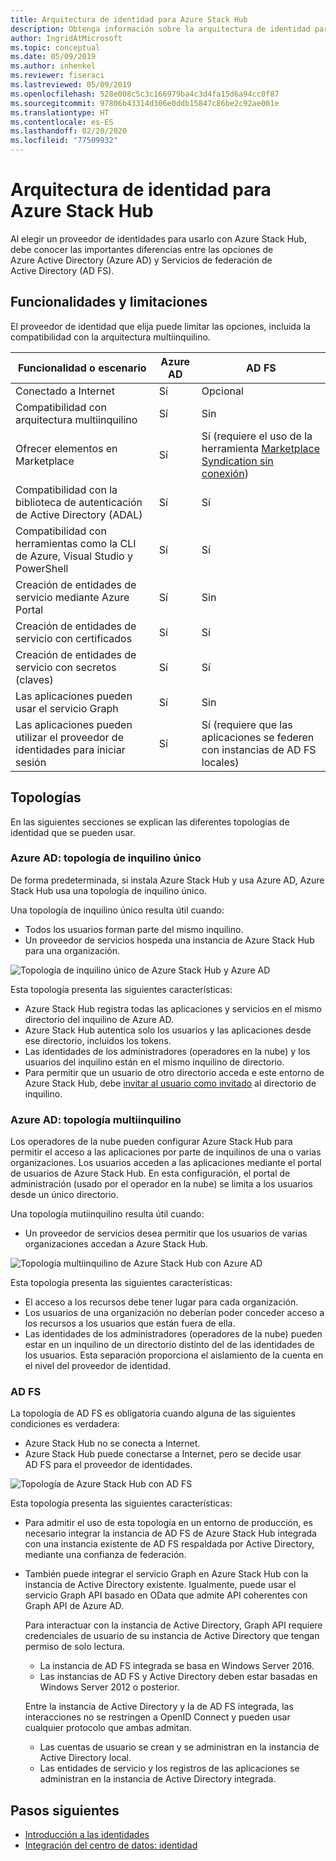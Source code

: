 ```yaml
---
title: Arquitectura de identidad para Azure Stack Hub
description: Obtenga información sobre la arquitectura de identidad para Azure Stack Hub y las diferencias entre Azure AD y AD FS.
author: IngridAtMicrosoft
ms.topic: conceptual
ms.date: 05/09/2019
ms.author: inhenkel
ms.reviewer: fiseraci
ms.lastreviewed: 05/09/2019
ms.openlocfilehash: 528e008c5c3c166979ba4c3d4fa15d6a94cc0f87
ms.sourcegitcommit: 97806b43314d306e0ddb15847c86be2c92ae001e
ms.translationtype: HT
ms.contentlocale: es-ES
ms.lasthandoff: 02/20/2020
ms.locfileid: "77509932"
---
```

# <a name="identity-architecture-for-azure-stack-hub"></a>Arquitectura de identidad para Azure Stack Hub

Al elegir un proveedor de identidades para usarlo con Azure Stack Hub, debe conocer las importantes diferencias entre las opciones de Azure Active Directory (Azure AD) y Servicios de federación de Active Directory (AD FS).

## <a name="capabilities-and-limitations"></a>Funcionalidades y limitaciones

El proveedor de identidad que elija puede limitar las opciones, incluida la compatibilidad con la arquitectura multiinquilino.

|Funcionalidad o escenario        |Azure AD  |AD FS  |
|------------------------------|----------|-------|
|Conectado a Internet     |Sí       |Opcional|
|Compatibilidad con arquitectura multiinquilino     |Sí       |Sin      |
|Ofrecer elementos en Marketplace |Sí       |Sí (requiere el uso de la herramienta [Marketplace Syndication sin conexión](azure-stack-download-azure-marketplace-item.md#disconnected-or-a-partially-connected-scenario))|
|Compatibilidad con la biblioteca de autenticación de Active Directory (ADAL) |Sí |Sí|
|Compatibilidad con herramientas como la CLI de Azure, Visual Studio y PowerShell  |Sí |Sí|
|Creación de entidades de servicio mediante Azure Portal     |Sí |Sin|
|Creación de entidades de servicio con certificados      |Sí |Sí|
|Creación de entidades de servicio con secretos (claves)    |Sí |Sí|
|Las aplicaciones pueden usar el servicio Graph           |Sí |Sin|
|Las aplicaciones pueden utilizar el proveedor de identidades para iniciar sesión |Sí |Sí (requiere que las aplicaciones se federen con instancias de AD FS locales) |

## <a name="topologies"></a>Topologías

En las siguientes secciones se explican las diferentes topologías de identidad que se pueden usar.

### <a name="azure-ad-single-tenant-topology"></a>Azure AD: topología de inquilino único

De forma predeterminada, si instala Azure Stack Hub y usa Azure AD, Azure Stack Hub usa una topología de inquilino único.

Una topología de inquilino único resulta útil cuando:
- Todos los usuarios forman parte del mismo inquilino.
- Un proveedor de servicios hospeda una instancia de Azure Stack Hub para una organización.

![Topología de inquilino único de Azure Stack Hub y Azure AD](media/azure-stack-identity-architecture/single-tenant.png)

Esta topología presenta las siguientes características:

- Azure Stack Hub registra todas las aplicaciones y servicios en el mismo directorio del inquilino de Azure AD.
- Azure Stack Hub autentica solo los usuarios y las aplicaciones desde ese directorio, incluidos los tokens.
- Las identidades de los administradores (operadores en la nube) y los usuarios del inquilino están en el mismo inquilino de directorio.
- Para permitir que un usuario de otro directorio acceda e este entorno de Azure Stack Hub, debe [invitar al usuario como invitado](azure-stack-identity-overview.md#guest-users) al directorio de inquilino.

### <a name="azure-ad-multi-tenant-topology"></a>Azure AD: topología multiinquilino

Los operadores de la nube pueden configurar Azure Stack Hub para permitir el acceso a las aplicaciones por parte de inquilinos de una o varias organizaciones. Los usuarios acceden a las aplicaciones mediante el portal de usuarios de Azure Stack Hub. En esta configuración, el portal de administración (usado por el operador en la nube) se limita a los usuarios desde un único directorio.

Una topología mutiinquilino resulta útil cuando:

- Un proveedor de servicios desea permitir que los usuarios de varias organizaciones accedan a Azure Stack Hub.

![Topología multiinquilino de Azure Stack Hub con Azure AD](media/azure-stack-identity-architecture/multi-tenant.png)

Esta topología presenta las siguientes características:

- El acceso a los recursos debe tener lugar para cada organización.
- Los usuarios de una organización no deberían poder conceder acceso a los recursos a los usuarios que están fuera de ella.
- Las identidades de los administradores (operadores de la nube) pueden estar en un inquilino de un directorio distinto del de las identidades de los usuarios. Esta separación proporciona el aislamiento de la cuenta en el nivel del proveedor de identidad.
 
### <a name="ad-fs"></a>AD FS

La topología de AD FS es obligatoria cuando alguna de las siguientes condiciones es verdadera:

- Azure Stack Hub no se conecta a Internet.
- Azure Stack Hub puede conectarse a Internet, pero se decide usar AD FS para el proveedor de identidades.
  
![Topología de Azure Stack Hub con AD FS](media/azure-stack-identity-architecture/adfs.png)

Esta topología presenta las siguientes características:

- Para admitir el uso de esta topología en un entorno de producción, es necesario integrar la instancia de AD FS de Azure Stack Hub integrada con una instancia existente de AD FS respaldada por Active Directory, mediante una confianza de federación.
- También puede integrar el servicio Graph en Azure Stack Hub con la instancia de Active Directory existente. Igualmente, puede usar el servicio Graph API basado en OData que admite API coherentes con Graph API de Azure AD.

  Para interactuar con la instancia de Active Directory, Graph API requiere credenciales de usuario de su instancia de Active Directory que tengan permiso de solo lectura.
  - La instancia de AD FS integrada se basa en Windows Server 2016.
  - Las instancias de AD FS y Active Directory deben estar basadas en Windows Server 2012 o posterior.
  
  Entre la instancia de Active Directory y la de AD FS integrada, las interacciones no se restringen a OpenID Connect y pueden usar cualquier protocolo que ambas admitan.
  - Las cuentas de usuario se crean y se administran en la instancia de Active Directory local.
  - Las entidades de servicio y los registros de las aplicaciones se administran en la instancia de Active Directory integrada.

## <a name="next-steps"></a>Pasos siguientes

- [Introducción a las identidades](azure-stack-identity-overview.md)
- [Integración del centro de datos: identidad](azure-stack-integrate-identity.md)
